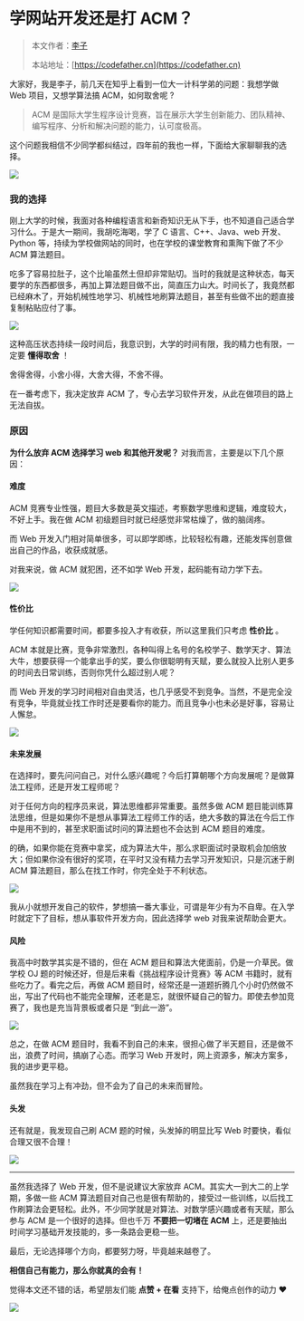# 学网站开发还是打 ACM？

> 本文作者：[李子](https://yuyuanweb.feishu.cn/wiki/Abldw5WkjidySxkKxU2cQdAtnah)
>
> 本站地址：[https://codefather.cn](https://codefather.cn)

大家好，我是李子，前几天在知乎上看到一位大一计科学弟的问题：我想学做 Web 项目，又想学算法搞 ACM，如何取舍呢 ?

> ACM 是国际大学生程序设计竞赛，旨在展示大学生创新能力、团队精神、编写程序、分析和解决问题的能力，认可度极高。

这个问题我相信不少同学都纠结过，四年前的我也一样，下面给大家聊聊我的选择。

![](https://pic.yupi.icu/5563/202311051515142.png)

### 我的选择

刚上大学的时候，我面对各种编程语言和新奇知识无从下手，也不知道自己适合学习什么。于是大一期间，我胡吃海喝，学了 C 语言、C++、Java、web 开发、Python 等，持续为学校做网站的同时，也在学校的课堂教育和熏陶下做了不少 ACM 算法题目。

吃多了容易拉肚子，这个比喻虽然土但却非常贴切。当时的我就是这种状态，每天要学的东西都很多，再加上算法题目做不出，简直压力山大。时间长了，我竟然都已经麻木了，开始机械性地学习、机械性地刷算法题目，甚至有些做不出的题直接复制粘贴应付了事。

![](https://pic.yupi.icu/5563/202311051515205.png)

这种高压状态持续一段时间后，我意识到，大学的时间有限，我的精力也有限，一定要 **懂得取舍** ！

舍得舍得，小舍小得，大舍大得，不舍不得。

在一番考虑下，我决定放弃 ACM 了，专心去学习软件开发，从此在做项目的路上无法自拔。

### 原因

**为什么放弃 ACM 选择学习 web 和其他开发呢？** 对我而言，主要是以下几个原因：

#### 难度

ACM 竞赛专业性强，题目大多数是英文描述，考察数学思维和逻辑，难度较大，不好上手。我在做 ACM 初级题目时就已经感觉非常枯燥了，做的脑阔疼。

而 Web 开发入门相对简单很多，可以即学即练，比较轻松有趣，还能发挥创意做出自己的作品，收获成就感。

对我来说，做 ACM 就犯困，还不如学 Web 开发，起码能有动力学下去。

![](https://pic.yupi.icu/5563/202311051515317.png)

#### 性价比

学任何知识都需要时间，都要多投入才有收获，所以这里我们只考虑 **性价比** 。

ACM 本就是比赛，竞争非常激烈，各种叫得上名号的名校学子、数学天才、算法大牛，想要获得一个能拿出手的奖，要么你很聪明有天赋，要么就投入比别人更多的时间去日常训练，否则你凭什么超过别人呢？

而 Web 开发的学习时间相对自由灵活，也几乎感受不到竞争。当然，不是完全没有竞争，毕竟就业找工作时还是要看你的能力。而且竞争小也未必是好事，容易让人懈怠。

![](https://pic.yupi.icu/5563/202311051515382.png)

#### 未来发展

在选择时，要先问问自己，对什么感兴趣呢？今后打算朝哪个方向发展呢？是做算法工程师，还是开发工程师呢？

对于任何方向的程序员来说，算法思维都非常重要。虽然多做 ACM 题目能训练算法思维，但是如果你不是想从事算法工程师工作的话，绝大多数的算法在今后工作中是用不到的，甚至求职面试时问的算法题也不会达到 ACM 题目的难度。

的确，如果你能在竞赛中拿奖，成为算法大牛，那么求职面试时录取机会加倍放大；但如果你没有很好的奖项，在平时又没有精力去学习开发知识，只是沉迷于刷 ACM 算法题目，那么在找工作时，你完全处于不利状态。

![](https://pic.yupi.icu/5563/202311051515138.png)

我从小就想开发自己的软件，梦想搞一番大事业，可谓是年少有为不自卑。在入学时就定下了目标，想从事软件开发方向，因此选择学 web 对我来说帮助会更大。

#### 风险

我高中时数学其实是不错的，但在 ACM 题目和算法大佬面前，仍是一介草民。做学校 OJ 题的时候还好，但是后来看《挑战程序设计竞赛》等 ACM 书籍时，就有些吃力了。看完之后，再做 ACM 题目时，经常还是一道题折腾几个小时仍然做不出，写出了代码也不能完全理解，还老是忘，就很怀疑自己的智力。即使去参加竞赛了，我也是充当背景板或者只是 “到此一游”。

![](https://pic.yupi.icu/5563/202311051515043.jpeg)

总之，在做 ACM 题目时，我看不到自己的未来，很担心做了半天题目，还是做不出，浪费了时间，搞崩了心态。而学习 Web 开发时，网上资源多，解决方案多，我的进步更平稳。

虽然我在学习上有冲劲，但不会为了自己的未来而冒险。

#### 头发

还有就是，我发现自己刷 ACM 题的时候，头发掉的明显比写 Web 时要快，看似合理又很不合理！

![](https://pic.yupi.icu/5563/202311051515603.png)



------



虽然我选择了 Web 开发，但不是说建议大家放弃 ACM。其实大一到大二的上学期，多做一些 ACM 算法题目对自己也是很有帮助的，接受过一些训练，以后找工作刷算法会更轻松。此外，不少同学就是对算法、对数学感兴趣或者有天赋，那么参与 ACM 是一个很好的选择。但也千万 **不要把一切堵在 ACM** 上，还是要抽出时间学习基础开发技能的，多一条路会更稳一些。

最后，无论选择哪个方向，都要努力呀，毕竟越来越卷了。

**相信自己有能力，那么你就真的会有！**

觉得本文还不错的话，希望朋友们能 **点赞 + 在看** 支持下，给俺点创作的动力 ❤️

![](https://pic.yupi.icu/5563/202311051515607.png)